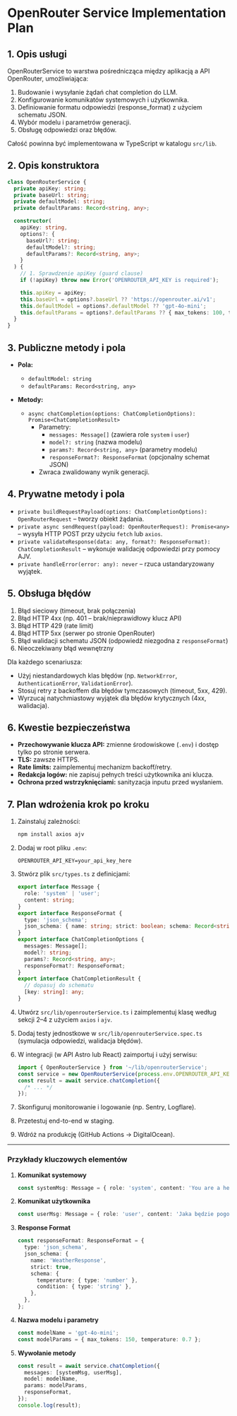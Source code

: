 # OpenRouter Service Implementation Plan

## 1. Opis usługi

OpenRouterService to warstwa pośrednicząca między aplikacją a API OpenRouter, umożliwiająca:

1. Budowanie i wysyłanie żądań chat completion do LLM.
2. Konfigurowanie komunikatów systemowych i użytkownika.
3. Definiowanie formatu odpowiedzi (response_format) z użyciem schematu JSON.
4. Wybór modelu i parametrów generacji.
5. Obsługę odpowiedzi oraz błędów.

Całość powinna być implementowana w TypeScript w katalogu `src/lib`.

## 2. Opis konstruktora

```ts
class OpenRouterService {
  private apiKey: string;
  private baseUrl: string;
  private defaultModel: string;
  private defaultParams: Record<string, any>;

  constructor(
    apiKey: string,
    options?: {
      baseUrl?: string;
      defaultModel?: string;
      defaultParams?: Record<string, any>;
    }
  ) {
    // 1. Sprawdzenie apiKey (guard clause)
    if (!apiKey) throw new Error('OPENROUTER_API_KEY is required');

    this.apiKey = apiKey;
    this.baseUrl = options?.baseUrl ?? 'https://openrouter.ai/v1';
    this.defaultModel = options?.defaultModel ?? 'gpt-4o-mini';
    this.defaultParams = options?.defaultParams ?? { max_tokens: 100, temperature: 0.8 };
  }
}
```

## 3. Publiczne metody i pola

- **Pola:**

  - `defaultModel: string`
  - `defaultParams: Record<string, any>`

- **Metody:**
  - `async chatCompletion(options: ChatCompletionOptions): Promise<ChatCompletionResult>`
    - Parametry:
      - `messages: Message[]` (zawiera role `system` i `user`)
      - `model?: string` (nazwa modelu)
      - `params?: Record<string, any>` (parametry modelu)
      - `responseFormat?: ResponseFormat` (opcjonalny schemat JSON)
    - Zwraca zwalidowany wynik generacji.

## 4. Prywatne metody i pola

- `private buildRequestPayload(options: ChatCompletionOptions): OpenRouterRequest` – tworzy obiekt żądania.
- `private async sendRequest(payload: OpenRouterRequest): Promise<any>` – wysyła HTTP POST przy użyciu `fetch` lub `axios`.
- `private validateResponse(data: any, format?: ResponseFormat): ChatCompletionResult` – wykonuje walidację odpowiedzi przy pomocy AJV.
- `private handleError(error: any): never` – rzuca ustandaryzowany wyjątek.

## 5. Obsługa błędów

1. Błąd sieciowy (timeout, brak połączenia)
2. Błąd HTTP 4xx (np. 401 – brak/nieprawidłowy klucz API)
3. Błąd HTTP 429 (rate limit)
4. Błąd HTTP 5xx (serwer po stronie OpenRouter)
5. Błąd walidacji schematu JSON (odpowiedź niezgodna z `responseFormat`)
6. Nieoczekiwany błąd wewnętrzny

Dla każdego scenariusza:

- Użyj niestandardowych klas błędów (np. `NetworkError`, `AuthenticationError`, `ValidationError`).
- Stosuj retry z backoffem dla błędów tymczasowych (timeout, 5xx, 429).
- Wyrzucaj natychmiastowy wyjątek dla błędów krytycznych (4xx, walidacja).

## 6. Kwestie bezpieczeństwa

- **Przechowywanie klucza API:** zmienne środowiskowe (`.env`) i dostęp tylko po stronie serwera.
- **TLS:** zawsze HTTPS.
- **Rate limits:** zaimplementuj mechanizm backoff/retry.
- **Redakcja logów:** nie zapisuj pełnych treści użytkownika ani klucza.
- **Ochrona przed wstrzyknięciami:** sanityzacja inputu przed wysłaniem.

## 7. Plan wdrożenia krok po kroku

1. Zainstaluj zależności:

   ```bash
   npm install axios ajv
   ```

2. Dodaj w root pliku `.env`:

   ```env
   OPENROUTER_API_KEY=your_api_key_here
   ```

3. Stwórz plik `src/types.ts` z definicjami:

   ```ts
   export interface Message {
     role: 'system' | 'user';
     content: string;
   }
   export interface ResponseFormat {
     type: 'json_schema';
     json_schema: { name: string; strict: boolean; schema: Record<string, any> };
   }
   export interface ChatCompletionOptions {
     messages: Message[];
     model?: string;
     params?: Record<string, any>;
     responseFormat?: ResponseFormat;
   }
   export interface ChatCompletionResult {
     // dopasuj do schematu
     [key: string]: any;
   }
   ```

4. Utwórz `src/lib/openrouterService.ts` i zaimplementuj klasę według sekcji 2–4 z użyciem `axios` i `ajv`.
5. Dodaj testy jednostkowe w `src/lib/openrouterService.spec.ts` (symulacja odpowiedzi, walidacja błędów).
6. W integracji (w API Astro lub React) zaimportuj i użyj serwisu:

   ```ts
   import { OpenRouterService } from '~/lib/openrouterService';
   const service = new OpenRouterService(process.env.OPENROUTER_API_KEY!);
   const result = await service.chatCompletion({
     /* ... */
   });
   ```

7. Skonfiguruj monitorowanie i logowanie (np. Sentry, Logflare).
8. Przetestuj end-to-end w staging.
9. Wdróż na produkcję (GitHub Actions → DigitalOcean).

---

### Przykłady kluczowych elementów

1. **Komunikat systemowy**

   ```ts
   const systemMsg: Message = { role: 'system', content: 'You are a helpful assistant.' };
   ```

2. **Komunikat użytkownika**

   ```ts
   const userMsg: Message = { role: 'user', content: 'Jaka będzie pogoda w Warszawie?' };
   ```

3. **Response Format**

   ```ts
   const responseFormat: ResponseFormat = {
     type: 'json_schema',
     json_schema: {
       name: 'WeatherResponse',
       strict: true,
       schema: {
         temperature: { type: 'number' },
         condition: { type: 'string' },
       },
     },
   };
   ```

4. **Nazwa modelu i parametry**

   ```ts
   const modelName = 'gpt-4o-mini';
   const modelParams = { max_tokens: 150, temperature: 0.7 };
   ```

5. **Wywołanie metody**

   ```ts
   const result = await service.chatCompletion({
     messages: [systemMsg, userMsg],
     model: modelName,
     params: modelParams,
     responseFormat,
   });
   console.log(result);
   ```

